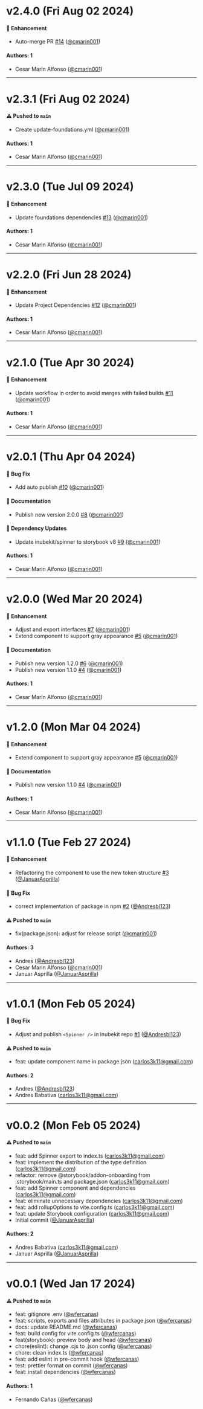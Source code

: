 # v2.4.0 (Fri Aug 02 2024)

#### 🚀 Enhancement

- Auto-merge PR [#14](https://github.com/selsa-inube/inubekit-spinner/pull/14) ([@cmarin001](https://github.com/cmarin001))

#### Authors: 1

- Cesar Marin Alfonso ([@cmarin001](https://github.com/cmarin001))

---

# v2.3.1 (Fri Aug 02 2024)

#### ⚠️ Pushed to `main`

- Create update-foundations.yml ([@cmarin001](https://github.com/cmarin001))

#### Authors: 1

- Cesar Marin Alfonso ([@cmarin001](https://github.com/cmarin001))

---

# v2.3.0 (Tue Jul 09 2024)

#### 🚀 Enhancement

- Update foundations dependencies [#13](https://github.com/selsa-inube/inubekit-spinner/pull/13) ([@cmarin001](https://github.com/cmarin001))

#### Authors: 1

- Cesar Marin Alfonso ([@cmarin001](https://github.com/cmarin001))

---

# v2.2.0 (Fri Jun 28 2024)

#### 🚀 Enhancement

- Update Project Dependencies [#12](https://github.com/selsa-inube/inubekit-spinner/pull/12) ([@cmarin001](https://github.com/cmarin001))

#### Authors: 1

- Cesar Marin Alfonso ([@cmarin001](https://github.com/cmarin001))

---

# v2.1.0 (Tue Apr 30 2024)

#### 🚀 Enhancement

- Update workflow in order to avoid merges with failed builds [#11](https://github.com/selsa-inube/inubekit-spinner/pull/11) ([@cmarin001](https://github.com/cmarin001))

#### Authors: 1

- Cesar Marin Alfonso ([@cmarin001](https://github.com/cmarin001))

---

# v2.0.1 (Thu Apr 04 2024)

#### 🐛 Bug Fix

- Add auto publish [#10](https://github.com/selsa-inube/inubekit-spinner/pull/10) ([@cmarin001](https://github.com/cmarin001))

#### 📝 Documentation

- Publish new version 2.0.0 [#8](https://github.com/selsa-inube/inubekit-spinner/pull/8) ([@cmarin001](https://github.com/cmarin001))

#### 🔩 Dependency Updates

- Update inubekit/spinner to storybook v8 [#9](https://github.com/selsa-inube/inubekit-spinner/pull/9) ([@cmarin001](https://github.com/cmarin001))

#### Authors: 1

- Cesar Marin Alfonso ([@cmarin001](https://github.com/cmarin001))

---

# v2.0.0 (Wed Mar 20 2024)

#### 🚀 Enhancement

- Adjust and export interfaces [#7](https://github.com/selsa-inube/inubekit-spinner/pull/7) ([@cmarin001](https://github.com/cmarin001))
- Extend component to support gray appearance [#5](https://github.com/selsa-inube/inubekit-spinner/pull/5) ([@cmarin001](https://github.com/cmarin001))

#### 📝 Documentation

- Publish new version 1.2.0 [#6](https://github.com/selsa-inube/inubekit-spinner/pull/6) ([@cmarin001](https://github.com/cmarin001))
- Publish new version 1.1.0 [#4](https://github.com/selsa-inube/inubekit-spinner/pull/4) ([@cmarin001](https://github.com/cmarin001))

#### Authors: 1

- Cesar Marin Alfonso ([@cmarin001](https://github.com/cmarin001))

---

# v1.2.0 (Mon Mar 04 2024)

#### 🚀 Enhancement

- Extend component to support gray appearance [#5](https://github.com/selsa-inube/inubekit-spinner/pull/5) ([@cmarin001](https://github.com/cmarin001))

#### 📝 Documentation

- Publish new version 1.1.0 [#4](https://github.com/selsa-inube/inubekit-spinner/pull/4) ([@cmarin001](https://github.com/cmarin001))

#### Authors: 1

- Cesar Marin Alfonso ([@cmarin001](https://github.com/cmarin001))

---

# v1.1.0 (Tue Feb 27 2024)

#### 🚀 Enhancement

- Refactoring the component to use the new token structure [#3](https://github.com/selsa-inube/inubekit-spinner/pull/3) ([@JanuarAsprilla](https://github.com/JanuarAsprilla))

#### 🐛 Bug Fix

- correct implementation of package in npm [#2](https://github.com/selsa-inube/inubekit-spinner/pull/2) ([@Andresbl123](https://github.com/Andresbl123))

#### ⚠️ Pushed to `main`

- fix(package.json): adjust for release script ([@cmarin001](https://github.com/cmarin001))

#### Authors: 3

- Andres ([@Andresbl123](https://github.com/Andresbl123))
- Cesar Marin Alfonso ([@cmarin001](https://github.com/cmarin001))
- Januar Asprilla ([@JanuarAsprilla](https://github.com/JanuarAsprilla))

---

# v1.0.1 (Mon Feb 05 2024)

#### 🐛 Bug Fix

- Adjust and publish `<Spinner />` in inubekit repo [#1](https://github.com/selsa-inube/inubekit-spinner/pull/1) ([@Andresbl123](https://github.com/Andresbl123))

#### ⚠️ Pushed to `main`

- feat: update component name in package.json (carlos3k11@gmail.com)

#### Authors: 2

- Andres ([@Andresbl123](https://github.com/Andresbl123))
- Andres Babativa (carlos3k11@gmail.com)

---

# v0.0.2 (Mon Feb 05 2024)

#### ⚠️ Pushed to `main`

- feat: add Spinner export to index.ts (carlos3k11@gmail.com)
- feat: implement the distribution of the type definition (carlos3k11@gmail.com)
- refactor: remove @storybook/addon-onboarding from .storybook/main.ts and package.json (carlos3k11@gmail.com)
- feat: add Spinner component and dependencies (carlos3k11@gmail.com)
- feat: eliminate unnecessary dependencies (carlos3k11@gmail.com)
- feat: add rollupOptions to vite.config.ts (carlos3k11@gmail.com)
- feat: update Storybook configuration (carlos3k11@gmail.com)
- Initial commit ([@JanuarAsprilla](https://github.com/JanuarAsprilla))

#### Authors: 2

- Andres Babativa (carlos3k11@gmail.com)
- Januar Asprilla ([@JanuarAsprilla](https://github.com/JanuarAsprilla))

---

# v0.0.1 (Wed Jan 17 2024)

#### ⚠️ Pushed to `main`

- feat: gitignore .env ([@wfercanas](https://github.com/wfercanas))
- feat: scripts, exports and files attributes in package.json ([@wfercanas](https://github.com/wfercanas))
- docs: update README.md ([@wfercanas](https://github.com/wfercanas))
- feat: build config for vite.config.ts ([@wfercanas](https://github.com/wfercanas))
- feat(storybook): preview body and head ([@wfercanas](https://github.com/wfercanas))
- chore(eslint): change .cjs to .json config ([@wfercanas](https://github.com/wfercanas))
- chore: clean index.ts ([@wfercanas](https://github.com/wfercanas))
- feat: add eslint in pre-commit hook ([@wfercanas](https://github.com/wfercanas))
- test: prettier format on commit ([@wfercanas](https://github.com/wfercanas))
- feat: install dependencies ([@wfercanas](https://github.com/wfercanas))

#### Authors: 1

- Fernando Cañas ([@wfercanas](https://github.com/wfercanas))
